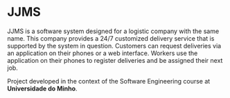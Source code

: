 # JJMS
JJMS is a software system designed for a logistic company with the same name.
This company provides a 24/7 customized delivery service that is supported by the system in question.
Customers can request deliveries via an application on their phones or a web interface.
Workers use the application on their phones to register deliveries and be assigned their next job.

Project developed in the context of the Software Engineering course at **Universidade do Minho**.
